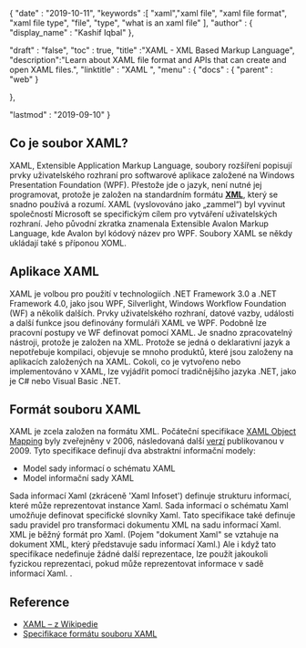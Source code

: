 {
  "date" : "2019-10-11",
  "keywords" :[ "xaml","xaml file", "xaml file format", "xaml file type", "file", "type", "what is an xaml file" ],
  "author" : {
    "display_name" : "Kashif Iqbal"
  },


  "draft" : "false",
  "toc" : true,
  "title" :"XAML - XML Based Markup Language",
  "description":"Learn about XAML file format and APIs that can create and open XAML files.",
  "linktitle" : "XAML ",
  "menu" : {
    "docs" : {
      "parent" : "web"
    }

  },


  "lastmod" : "2019-09-10"
}

## Co je soubor XAML?

XAML, Extensible Application Markup Language, soubory rozšíření popisují prvky uživatelského rozhraní pro softwarové aplikace založené na Windows Presentation Foundation (WPF). Přestože jde o jazyk, není nutné jej programovat, protože je založen na standardním formátu **[XML](/cs/web/xml/)**, který se snadno používá a rozumí. XAML (vyslovováno jako „zammel“) byl vyvinut společností Microsoft se specifickým cílem pro vytváření uživatelských rozhraní. Jeho původní zkratka znamenala Extensible Avalon Markup Language, kde Avalon byl kódový název pro WPF. Soubory XAML se někdy ukládají také s příponou XOML.

## Aplikace XAML

XAML je volbou pro použití v technologiích .NET Framework 3.0 a .NET Framework 4.0, jako jsou WPF, Silverlight, Windows Workflow Foundation (WF) a několik dalších. Prvky uživatelského rozhraní, datové vazby, události a další funkce jsou definovány formuláři XAML ve WPF. Podobně lze pracovní postupy ve WF definovat pomocí XAML. Je snadno zpracovatelný nástroji, protože je založen na XML. Protože se jedná o deklarativní jazyk a nepotřebuje kompilaci, objevuje se mnoho produktů, které jsou založeny na aplikacích založených na XAML. Cokoli, co je vytvořeno nebo implementováno v XAML, lze vyjádřit pomocí tradičnějšího jazyka .NET, jako je C# nebo Visual Basic .NET.

## Formát souboru XAML

XAML je zcela založen na formátu XML. Počáteční specifikace [XAML Object Mapping](https://download.microsoft.com/download/0/A/6/0A6F7755-9AF5-448B-907D-13985ACCF53E/%5BMS-XAML%5D.pdf) byly zveřejněny v 2006, následovaná další [verzí](http://download.microsoft.com/download/0/A/6/0A6F7755-9AF5-448B-907D-13985ACCF53E/%5BMS-XAML-2009%5D.pdf) publikovanou v 2009. Tyto specifikace definují dva abstraktní informační modely:

* Model sady informací o schématu XAML
* Model informační sady XAML

Sada informací Xaml (zkráceně 'Xaml Infoset') definuje strukturu informací, které může reprezentovat instance Xaml. Sada informací o schématu Xaml umožňuje definovat specifické slovníky Xaml. Tato specifikace také definuje sadu pravidel pro transformaci dokumentu XML na sadu informací Xaml. XML je běžný formát pro Xaml. (Pojem "dokument Xaml" se vztahuje na dokument XML, který představuje sadu informací Xaml.) Ale i když tato specifikace nedefinuje žádné další reprezentace, lze použít jakoukoli fyzickou reprezentaci, pokud může reprezentovat informace v sadě informací Xaml. .

## Reference

* [XAML – z Wikipedie](https://en.wikipedia.org/wiki/Extensible_Application_Markup_Language)
* [Specifikace formátu souboru XAML](http://download.microsoft.com/download/0/A/6/0A6F7755-9AF5-448B-907D-13985ACCF53E/%5BMS-XAML-2009%5D.pdf)

